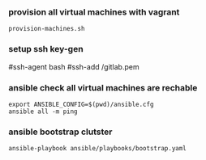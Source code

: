 ### provision all virtual machines with vagrant
```
provision-machines.sh
```

### setup ssh key-gen 

#ssh-agent bash
#ssh-add /gitlab.pem


### ansible check all virtual machines are rechable	
```
export ANSIBLE_CONFIG=$(pwd)/ansible.cfg
ansible all -m ping 
```

### ansible bootstrap clutster 
```
ansible-playbook ansible/playbooks/bootstrap.yaml
```